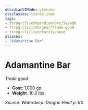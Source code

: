 ```yaml
---
obsidianUIMode: preview
cssclasses: json5e-item
tags:
- ttrpg-cli/compendium/src/5e/wdh
- ttrpg-cli/item/gear/trade-good
- ttrpg-cli/item/rarity/none
aliases: 
- "Adamantine Bar"
---
```

# Adamantine Bar
*Trade good*  


- **Cost**: 1,000 gp
- **Weight**: 10.0 lbs.

*Source: Waterdeep: Dragon Heist p. 90*
